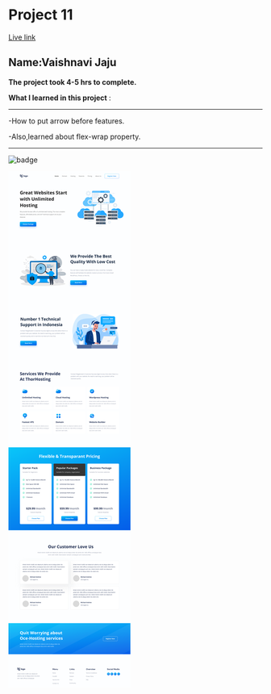 # Project 11

[Live link](https://project-11-two.vercel.app/)
## Name:Vaishnavi Jaju

**The project took 4-5 hrs to complete.**

**What I learned in this project** :

***

 -How to put arrow before features.

 -Also,learned about flex-wrap property.
 
***


![badge](https://img.shields.io/badge/LearnCodeOnline-INeuron)

![image](11.png)